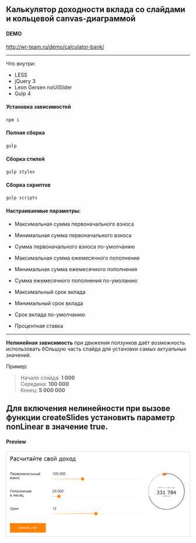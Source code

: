 ## Калькулятор доходности вклада со слайдами и кольцевой canvas-диаграммой

#### DEMO  
http://wr-team.ru/demo/calculator-bank/

---

Что внутри:
* LESS
* jQuery 3
* Leon Gersen noUiSlider 
* Gulp 4

#### Установка зависимостей
    npm i

#### Полная сборка
    gulp

#### Сборка стилей
    gulp styles

#### Сборка скриптов
    gulp scripts
    
#### Настраиваемые параметры:
* Максимальная сумма первоначального взноса
* Минимальная сумма первоначального взноса
* Сумма первоначального взноса по-умолчанию

* Максимальная сумма ежемесячного пополнения
* Минимальная сумма ежемесячного пополнения
* Сумма ежемесячного пополнения по-умоланию

* Максимальный срок вклада
* Минимальный срок вклада
* Срок вклада по-умолчанию

* Процентная ставка
---
**Нелинейная зависимость** при движения ползунков даёт возможность использовать бОльшую часть слайда для установки самых актуальных значений. 

Пример:
> Начало слайда: **1 000**  
> Середина: **100 000**  
> Конец: **5 000 000**

Для включения нелинейности при вызове функции **createSlides** установить параметр **nonLinear** в значение **true**.
---
#### Preview
![](https://github.com/AKopytenko/Calculator-Bank/blob/master/preview.jpg)